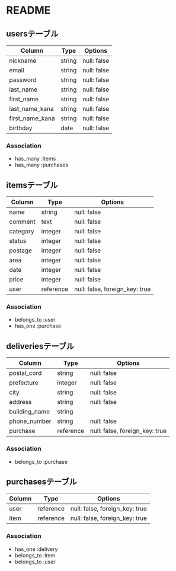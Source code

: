 # README

## usersテーブル

| Column          | Type       | Options     |
| --------------- | ---------- | ----------- |
| nickname        | string     | null: false |
| email           | string     | null: false |
| password        | string     | null: false |
| last_name       | string     | null: false |
| first_name      | string     | null: false |
| last_name_kana  | string     | null: false |
| first_name_kana | string     | null: false |
| birthday        | date       | null: false |

### Association
- has_many :items
- has_many :purchases

## itemsテーブル

| Column   | Type      | Options                        |
| -------- | --------- | ------------------------------ |
| name     | string    | null: false                    |
| comment  | text      | null: false                    |
| category | integer   | null: false                    |
| status   | integer   | null: false                    |
| postage  | integer   | null: false                    |
| area     | integer   | null: false                    |
| date     | integer   | null: false                    |
| price    | integer   | null: false                    |
| user     | reference | null: false, foreign_key: true |

### Association
- belongs_to :user
- has_one    :purchase

## deliveriesテーブル

| Column         | Type      | Options                        |
| -------------- | --------- | ------------------------------ |
| postal_cord    | string    | null: false                    |
| prefecture     | integer   | null: false                    |
| city           | string    | null: false                    |
| address        | string    | null: false                    |
| building_name  | string    |                                |
| phone_number   | string    | null: false                    |
| purchase       | reference | null: false, foreign_key: true |

### Association
- belongs_to :purchase

## purchasesテーブル

| Column   | Type      | Options                        |
| -------- | --------- | ------------------------------ |
| user     | reference | null: false, foreign_key: true |
| item     | reference | null: false, foreign_key: true |

### Association
- has_one    :delivery
- belongs_to :item
- belongs_to :user
